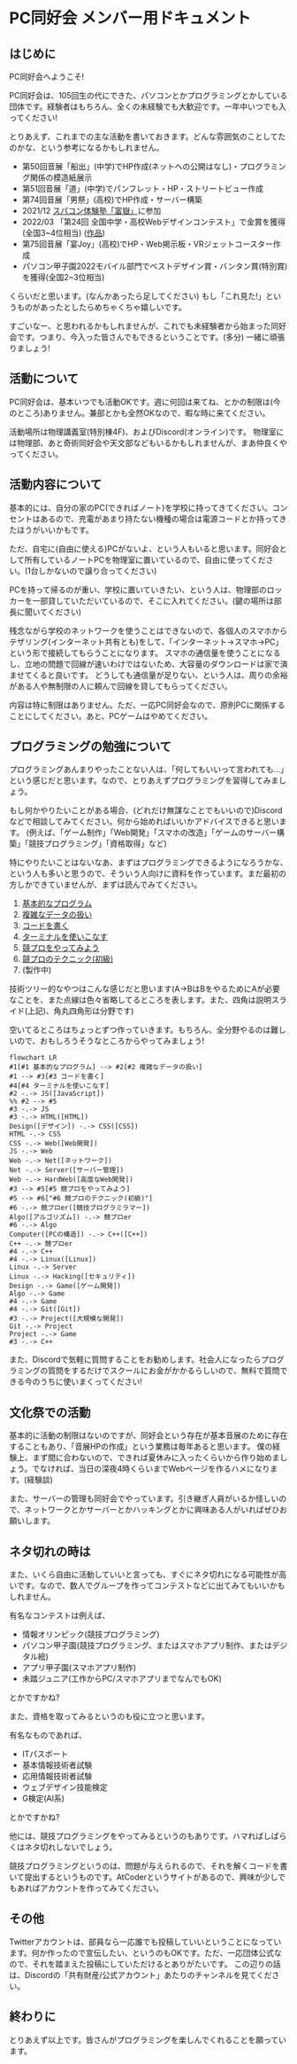 # PC同好会 メンバー用ドキュメント

## はじめに

PC同好会へようこそ!

PC同好会は、105回生の代にできた、パソコンとかプログラミングとかしている団体です。経験者はもちろん、全くの未経験でも大歓迎です。一年中いつでも入ってください!

とりあえず、これまでの主な活動を書いておきます。どんな雰囲気のことしてたのかな、という参考になるかもしれません。

- 第50回音展「船出」(中学)でHP作成(ネットへの公開はなし)・プログラミング関係の模造紙展示
- 第51回音展「道」(中学)でパンフレット・HP・ストリートビュー作成
- 第74回音展「男祭」(高校)でHP作成・サーバー構築
- 2021/12 [スパコン体験塾「富嶽」](https://fugaku100kei.jp/events/20210825/)に参加
- 2022/03 「第24回 全国中学・高校Webデザインコンテスト」で金賞を獲得(全国3~4位相当) ([作品](https://contest.japias.jp/tqj24/240166C/))
- 第75回音展「宴Joy」(高校)でHP・Web掲示板・VRジェットコースター作成
- パソコン甲子園2022モバイル部門でベストデザイン賞・バンタン賞(特別賞)を獲得(全国2~3位相当)

くらいだと思います。(なんかあったら足してください) もし「これ見た!」というものがあったとしたらめちゃくちゃ嬉しいです。

すごいなー、と思われるかもしれませんが、これでも未経験者から始まった同好会です。つまり、今入った皆さんでもできるということです。(多分) 一緒に頑張りましょう!

## 活動について

PC同好会は、基本いつでも活動OKです。週に何回は来てね、とかの制限は(今のところ)ありません。兼部とかも全然OKなので、暇な時に来てください。

活動場所は物理講義室(特別棟4F)、およびDiscord(オンライン)です。 物理室には物理部、あと奇術同好会や天文部などもいるかもしれませんが、まあ仲良くやってください。

## 活動内容について

基本的には、自分の家のPC(できればノート)を学校に持ってきてください。コンセントはあるので、充電があまり持たない機種の場合は電源コードとか持ってきたほうがいいかもです。

ただ、自宅に(自由に使える)PCがないよ、という人もいると思います。同好会として所有しているノートPCを物理室に置いているので、自由に使ってください。(1台しかないので譲り合ってください)

PCを持って帰るのが重い、学校に置いていきたい、という人は、物理部のロッカーを一部貸していただいているので、そこに入れてください。(鍵の場所は部長に聞いてください)

残念ながら学校のネットワークを使うことはできないので、各個人のスマホからテザリング(インターネット共有とも)をして、「インターネット→スマホ→PC」という形で接続してもらうことになります。
スマホの通信量を使うことになるし、立地の問題で回線が速いわけではないため、大容量のダウンロードは家で済ませてくると良いです。
どうしても通信量が足りない、という人は、周りの余裕がある人や無制限の人に頼んで回線を貸してもらってください。

内容は特に制限はありません。ただ、一応PC同好会なので、原則PCに関係することにしてください。あと、PCゲームはやめてください。

## プログラミングの勉強について

プログラミングあんまりやったことない人は、「何してもいいって言われても...」という感じだと思います。なので、とりあえずプログラミングを習得してみましょう。

もし何かやりたいことがある場合、(どれだけ無謀なことでもいいので)Discordなどで相談してみてください。何から始めればいいかアドバイスできると思います。
(例えば、「ゲーム制作」「Web開発」「スマホの改造」「ゲームのサーバー構築」「競技プログラミング」「資格取得」など)

特にやりたいことはないなあ、まずはプログラミングできるようになろうかな、という人も多いと思うので、そういう人向けに資料を作っています。まだ最初の方しかできていませんが、まずは読んでみてください。

1. [基本的なプログラム](https://www.docswell.com/s/ZOI_dayo/ZENXWG-Programming-01)
2. [複雑なデータの扱い](https://www.docswell.com/s/ZOI_dayo/ZYWD73-Programming-02)
3. [コードを書く](https://www.docswell.com/s/ZOI_dayo/5NR1NW-Programming-03)
4. [ターミナルを使いこなす](https://www.docswell.com/s/ZOI_dayo/Z6YVLW-Programming-04)
5. [競プロをやってみよう](https://www.docswell.com/s/ZOI_dayo/ZVV18Q-Programming-05)
6. [競プロのテクニック(初級)](https://www.docswell.com/s/ZOI_dayo/Z1JRMV-Programming-06)
7. (製作中)

技術ツリー的なやつはこんな感じだと思います(A→BはBをやるためにAが必要なことを、また点線は色々省略してるところを表します。また、四角は説明スライド(上記)、角丸四角形は分野です)

空いてるところはちょっとずつ作っていきます。もちろん、全分野やるのは難しいので、おもしろうそうなところからやってみましょう!

```mermaid
flowchart LR
#1[#1 基本的なプログラム] --> #2[#2 複雑なデータの扱い]
#1 --> #3[#3 コードを書く]
#4[#4 ターミナルを使いこなす]
#2 -.-> JS([JavaScript])
%% #2 --> #5
#3 -.-> JS
#3 -.-> HTML([HTML])
Design([デザイン]) -.-> CSS([CSS])
HTML -.-> CSS
CSS -.-> Web([Web開発])
JS -.-> Web
Web -.-> Net([ネットワーク])
Net -.-> Server([サーバー管理])
Web -.-> HardWeb([高度なWeb開発])
#3 --> #5[#5 競プロをやってみよう]
#5 --> #6["#6 競プロのテクニック(初級)"]
#6 -.-> 競プロer([競技プログラミラマー])
Algo([アルゴリズム]) -.-> 競プロer
#6 -.-> Algo
Computer([PCの構造]) -.-> C++([C++])
C++ -.-> 競プロer
#4 -.-> C++
#4 -.-> Linux([Linux])
Linux -.-> Server
Linux -.-> Hacking([セキュリティ])
Design -.-> Game([ゲーム開発])
Algo -.-> Game
#4 -.-> Game
#4 -.-> Git([Git])
#3 -.-> Project([大規模な開発])
Git -.-> Project
Project -.-> Game
#3 -.-> C++
```

また、Discordで気軽に質問することをお勧めします。社会人になったらプログラミングの質問をするだけでスクールにお金がかかるらしいので、無料で質問できる今のうちに使いまくってください!

## 文化祭での活動

基本的に活動の制限はないのですが、同好会という存在が基本音展のために存在することもあり、「音展HPの作成」という業務は毎年あると思います。
僕の経験上、まず間に合わないので、できれば夏休みに入ったくらいから作り始めましょう。でなければ、当日の深夜4時くらいまでWebページを作るハメになります。(経験談)

また、サーバーの管理も同好会でやっています。引き継ぎ人員がいるか怪しいので、ネットワークとかサーバーとかハッキングとかに興味ある人がいればぜひお願いします。

## ネタ切れの時は

また、いくら自由に活動していいと言っても、すぐにネタ切れになる可能性が高いです。なので、数人でグループを作ってコンテストなどに出てみてもいいかもしれません。

有名なコンテストは例えば、

- 情報オリンピック(競技プログラミング)
- パソコン甲子園(競技プログラミング、またはスマホアプリ制作、またはデジタル絵)
- アプリ甲子園(スマホアプリ制作)
- 未踏ジュニア(工作からPC/スマホアプリまでなんでもOK)

とかですかね?

また、資格を取ってみるというのも役に立つと思います。

有名なものであれば、

- ITパスポート
- 基本情報技術者試験
- 応用情報技術者試験
- ウェブデザイン技能検定
- G検定(AI系)

とかですかね?

他には、競技プログラミングをやってみるというのもありです。ハマればしばらくはネタ切れしないでしょう。

競技プログラミングというのは、問題が与えられるので、それを解くコードを書いて提出するというものです。AtCoderというサイトがあるので、興味が少しでもあればアカウントを作ってみてください。

## その他

Twitterアカウントは、部員なら一応誰でも投稿していいということになっています。何か作ったので宣伝したい、というのもOKです。ただ、一応団体公式なので、それを踏まえた投稿にしていただけるとありがたいです。
この辺りの話は、Discordの「共有財産/公式アカウント」あたりのチャンネルを見てください。

## 終わりに

とりあえず以上です。皆さんがプログラミングを楽しんでくれることを願っています。
<script type="module">
  import mermaid from 'https://cdn.jsdelivr.net/npm/mermaid@10.1.0/+esm';
  mermaid.initialize({
      startOnLoad:true,
      theme: 'default'
  });
  mermaid.init(undefined, document.querySelectorAll('.language-mermaid'));
</script>
